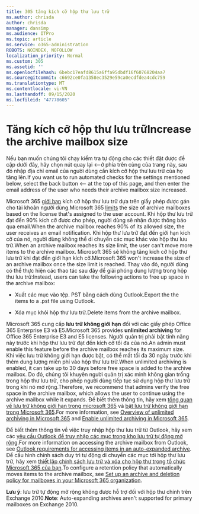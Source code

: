 ```yaml
---
title: 305 tăng kích cỡ hộp thư lưu trữ
ms.author: chrisda
author: chrisda
manager: dansimp
ms.audience: ITPro
ms.topic: article
ms.service: o365-administration
ROBOTS: NOINDEX, NOFOLLOW
localization_priority: Normal
ms.custom: 305
ms.assetid: ''
ms.openlocfilehash: 6bebc17eafd8615a6ffa95dbdf16f60768204aa7
ms.sourcegitcommit: c6692ce0fa1358ec3529e59ca0ecdfdea4cdc759
ms.translationtype: MT
ms.contentlocale: vi-VN
ms.lasthandoff: 09/15/2020
ms.locfileid: "47778605"
---
```

# <a name="increase-the-archive-mailbox-size"></a><span data-ttu-id="322b9-102">Tăng kích cỡ hộp thư lưu trữ</span><span class="sxs-lookup"><span data-stu-id="322b9-102">Increase the archive mailbox size</span></span>


<span data-ttu-id="322b9-103">Nếu bạn muốn chúng tôi chạy kiểm tra tự động cho các thiết đặt được đề cập dưới đây, hãy chọn nút quay lại <--ở phía trên cùng của trang này, sau đó nhập địa chỉ email của người dùng cần kích cỡ hộp thư lưu trữ của họ tăng lên.</span><span class="sxs-lookup"><span data-stu-id="322b9-103">If you want us to run automated checks for the settings mentioned below, select the back button <-- at the top of this page, and then enter the email address of the user who needs their archive mailbox size increased.</span></span>

<span data-ttu-id="322b9-104">Microsoft 365 [giới hạn](https://docs.microsoft.com/office365/servicedescriptions/exchange-online-service-description/exchange-online-limits#mailbox-storage-limits) kích cỡ hộp thư lưu trữ dựa trên giấy phép được gán cho tài khoản người dùng.</span><span class="sxs-lookup"><span data-stu-id="322b9-104">Microsoft 365 [limits](https://docs.microsoft.com/office365/servicedescriptions/exchange-online-service-description/exchange-online-limits#mailbox-storage-limits) the size of archive mailboxes based on the license that's assigned to the user account.</span></span> <span data-ttu-id="322b9-105">Khi hộp thư lưu trữ đạt đến 90% kích cỡ được cho phép, người dùng sẽ nhận được thông báo qua email.</span><span class="sxs-lookup"><span data-stu-id="322b9-105">When the archive mailbox reaches 90% of its allowed size, the user receives an email notification.</span></span> <span data-ttu-id="322b9-106">Khi hộp thư lưu trữ đạt đến giới hạn kích cỡ của nó, người dùng không thể di chuyển các mục khác vào hộp thư lưu trữ.</span><span class="sxs-lookup"><span data-stu-id="322b9-106">When an archive mailbox reaches its size limit, the user can't move more items to the archive mailbox.</span></span> <span data-ttu-id="322b9-107">Microsoft 365 sẽ không tăng kích cỡ hộp thư lưu trữ khi đạt đến giới hạn kích cỡ.</span><span class="sxs-lookup"><span data-stu-id="322b9-107">Microsoft 365 won't increase the size of an archive mailbox once the size limit is reached.</span></span> <span data-ttu-id="322b9-108">Thay vào đó, người dùng có thể thực hiện các thao tác sau đây để giải phóng dung lượng trong hộp thư lưu trữ:</span><span class="sxs-lookup"><span data-stu-id="322b9-108">Instead, users can take the following actions to free up space in the archive mailbox:</span></span>

- <span data-ttu-id="322b9-109">Xuất các mục vào tệp. PST bằng cách dùng Outlook.</span><span class="sxs-lookup"><span data-stu-id="322b9-109">Export the the items to a .pst file using Outlook.</span></span>

- <span data-ttu-id="322b9-110">Xóa mục khỏi hộp thư lưu trữ.</span><span class="sxs-lookup"><span data-stu-id="322b9-110">Delete items from the archive mailbox.</span></span>

<span data-ttu-id="322b9-111">Microsoft 365 cung cấp **lưu trữ không giới hạn** đối với các giấy phép Office 365 Enterprise E3 và E5.</span><span class="sxs-lookup"><span data-stu-id="322b9-111">Microsoft 365 provides **unlimited archiving** for Office 365 Enterprise E3 and E5 licenses.</span></span> <span data-ttu-id="322b9-112">Người quản trị phải bật tính năng này trước khi hộp thư lưu trữ đạt đến kích cỡ tối đa của nó.</span><span class="sxs-lookup"><span data-stu-id="322b9-112">An admin must enable this feature before the archive mailbox reaches its maximum size.</span></span> <span data-ttu-id="322b9-113">Khi việc lưu trữ không giới hạn được bật, có thể mất tối đa 30 ngày trước khi thêm dung lượng miễn phí vào hộp thư lưu trữ.</span><span class="sxs-lookup"><span data-stu-id="322b9-113">When unlimited archiving is enabled, it can take up to 30 days before free space is added to the archive mailbox.</span></span> <span data-ttu-id="322b9-114">Do đó, chúng tôi khuyên người quản trị xác minh không gian trống trong hộp thư lưu trữ, cho phép người dùng tiếp tục sử dụng hộp thư lưu trữ trong khi nó mở rộng.</span><span class="sxs-lookup"><span data-stu-id="322b9-114">Therefore, we recommend that admins verify the free space in the archive mailbox, which allows the user to continue using the archive mailbox while it expands.</span></span> <span data-ttu-id="322b9-115">Để biết thêm thông tin, hãy xem [tổng quan về lưu trữ không giới hạn trong microsoft 365](https://docs.microsoft.com/microsoft-365/compliance/unlimited-archiving) và [bật lưu trữ không giới hạn trong Microsoft 365](https://docs.microsoft.com/microsoft-365/compliance/enable-unlimited-archiving).</span><span class="sxs-lookup"><span data-stu-id="322b9-115">For more information, see [Overview of unlimited archiving in Microsoft 365](https://docs.microsoft.com/microsoft-365/compliance/unlimited-archiving) and [Enable unlimited archiving in Microsoft 365](https://docs.microsoft.com/microsoft-365/compliance/enable-unlimited-archiving).</span></span>

<span data-ttu-id="322b9-116">Để biết thêm thông tin về việc truy nhập hộp thư lưu trữ từ Outlook, hãy xem các [yêu cầu Outlook để truy nhập các mục trong kho lưu trữ tự động mở rộng](https://docs.microsoft.com/microsoft-365/compliance/unlimited-archiving#outlook-requirements-for-accessing-items-in-an-auto-expanded-archive).</span><span class="sxs-lookup"><span data-stu-id="322b9-116">For more information on accessing the archive mailbox from Outlook, see [Outlook requirements for accessing items in an auto-expanded archive](https://docs.microsoft.com/microsoft-365/compliance/unlimited-archiving#outlook-requirements-for-accessing-items-in-an-auto-expanded-archive).</span></span> <span data-ttu-id="322b9-117">Để cấu hình chính sách duy trì tự động di chuyển các mục tới hộp thư lưu trữ, hãy xem [thiết lập chính sách lưu trữ và xóa cho hộp thư trong tổ chức Microsoft 365 của bạn](https://docs.microsoft.com/microsoft-365/compliance/set-up-an-archive-and-deletion-policy-for-mailboxes).</span><span class="sxs-lookup"><span data-stu-id="322b9-117">To configure a retention policy that automatically moves items to the archive mailbox, see [Set up an archive and deletion policy for mailboxes in your Microsoft 365 organization](https://docs.microsoft.com/microsoft-365/compliance/set-up-an-archive-and-deletion-policy-for-mailboxes).</span></span>

<span data-ttu-id="322b9-118">**Lưu ý**: lưu trữ tự động mở rộng không được hỗ trợ đối với hộp thư chính trên Exchange 2010.</span><span class="sxs-lookup"><span data-stu-id="322b9-118">**Note**: Auto-expanding archives aren't supported for primary mailboxes on Exchange 2010.</span></span>
